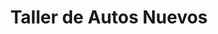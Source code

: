 ---
title: "Taller de Autos Nuevos"
url: /jaguey-grande/taller-de-autos-nuevos/
shop: reparación de automóviles
---